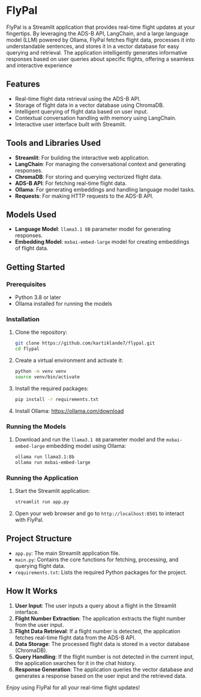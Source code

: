 # FlyPal

FlyPal is a Streamlit application that provides real-time flight updates at your fingertips. By leveraging the ADS-B API, LangChain, and a large language model (LLM) powered by Ollama, FlyPal fetches flight data, processes it into understandable sentences, and stores it in a vector database for easy querying and retrieval. The application intelligently generates informative responses based on user queries about specific flights, offering a seamless and interactive experience

## Features

- Real-time flight data retrieval using the ADS-B API.
- Storage of flight data in a vector database using ChromaDB.
- Intelligent querying of flight data based on user input.
- Contextual conversation handling with memory using LangChain.
- Interactive user interface built with Streamlit.

## Tools and Libraries Used

- **Streamlit**: For building the interactive web application.
- **LangChain**: For managing the conversational context and generating responses.
- **ChromaDB**: For storing and querying vectorized flight data.
- **ADS-B API**: For fetching real-time flight data.
- **Ollama**: For generating embeddings and handling language model tasks.
- **Requests**: For making HTTP requests to the ADS-B API.

## Models Used

- **Language Model**: `llama3.1 8B` parameter model for generating responses.
- **Embedding Model**: `mxbai-embed-large` model for creating embeddings of flight data.

## Getting Started

### Prerequisites

- Python 3.8 or later
- Ollama installed for running the models

### Installation

1. Clone the repository:

    ```bash
    git clone https://github.com/kartiklande7/flypal.git
    cd flypal
    ```

2. Create a virtual environment and activate it:

    ```bash
    python -m venv venv
    source venv/bin/activate
    ```

3. Install the required packages:

    ```bash
    pip install -r requirements.txt
    ```

4. Install Ollama: https://ollama.com/download

### Running the Models

1. Download and run the `llama3.1 8B` parameter model and the `mxbai-embed-large` embedding model using Ollama:

    ```bash
    ollama run llama3.1:8b
    ollama run mxbai-embed-large
    ```

### Running the Application

1. Start the Streamlit application:

    ```bash
    streamlit run app.py
    ```

2. Open your web browser and go to `http://localhost:8501` to interact with FlyPal.

## Project Structure

- `app.py`: The main Streamlit application file.
- `main.py`: Contains the core functions for fetching, processing, and querying flight data.
- `requirements.txt`: Lists the required Python packages for the project.

## How It Works

1. **User Input**: The user inputs a query about a flight in the Streamlit interface.
2. **Flight Number Extraction**: The application extracts the flight number from the user input.
3. **Flight Data Retrieval**: If a flight number is detected, the application fetches real-time flight data from the ADS-B API.
4. **Data Storage**: The processed flight data is stored in a vector database (ChromaDB).
5. **Query Handling**: If the flight number is not detected in the current input, the application searches for it in the chat history.
6. **Response Generation**: The application queries the vector database and generates a response based on the user input and the retrieved data.

Enjoy using FlyPal for all your real-time flight updates!
